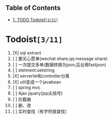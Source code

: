 <div id="table-of-contents">
<h2>Table of Contents</h2>
<div id="text-table-of-contents">
<ul>
<li><a href="#orgd23b1c0">1. <span class="todo TODO">TODO</span> Todoist<code>[3/11]</code></a></li>
</ul>
</div>
</div>

<a id="orgd23b1c0"></a>

# Todoist<code>[3/11]</code>

1.  [X] sql extract
2.  [ ] 要买心愿单(wechat share,qq message share)
3.  [ ] 一次提交多单(数据转换为json,后台用fastjson)
4.  [ ] stetment.setstring
5.  [X] serverlet和controller分离
6.  [X] util变成一个javabean
7.  [ ] spring mvc
8.  [ ] Ajax jquery(jsp尖括号)
9.  [ ] 拦截器
10. [ ] 删、改
11. [ ] 实时查找（有字符就查找）

